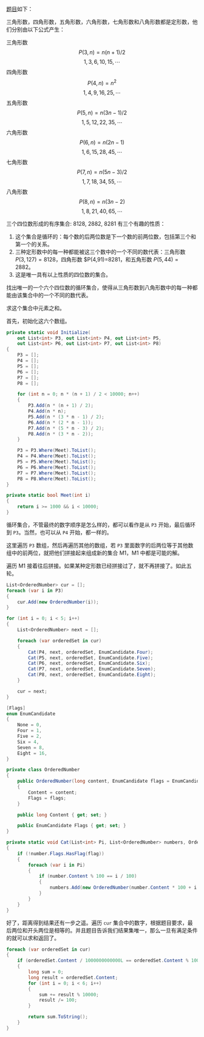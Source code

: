 [题目](https://projecteuler.net/problem=61 "Problem 61 - Project Euler")如下：

三角形数，四角形数，五角形数，六角形数，七角形数和八角形数都是定形数，他们分别由以下公式产生：

三角形数
$$P(3,n)=n(n+1)/2$$
$$1, 3, 6, 10, 15, \cdots$$
四角形数
$$P(4,n)=n^2$$
$$1, 4, 9, 16, 25, \cdots$$
五角形数
$$P(5,n)=n(3n−1)/2$$
$$1, 5, 12, 22, 35, \cdots$$
六角形数
$$P(6,n)=n(2n−1)$$
$$1, 6, 15, 28, 45, \cdots$$
七角形数
$$P(7,n)=n(5n−3)/2$$
$$1, 7, 18, 34, 55, \cdots$$
八角形数
$$P(8,n)=n(3n−2)$$
$$1, 8, 21, 40, 65, \cdots$$

三个四位数形成的有序集合: 8128, 2882, 8281 有三个有趣的性质：
1. 这个集合是循环的：每个数的后两位数是下一个数的前两位数，包括第三个和第一个的关系。
2. 三种定形数中的每一种都能被这三个数中的一个不同的数代表：三角形数 $P(3,127)=8128$，四角形数 $P(4,91)=8281，和五角形数 $P(5,44)=2882$。
3. 这是唯一具有以上性质的四位数的集合。

找出唯一的一个六个四位数的循环集合，使得从三角形数到八角形数中的每一种都能由该集合中的一个不同的数代表。

求这个集合中元素之和。

首先，初始化这六个数组。
``` csharp
private static void Initialize(
    out List<int> P3, out List<int> P4, out List<int> P5,
    out List<int> P6, out List<int> P7, out List<int> P8)
{
    P3 = [];
    P4 = [];
    P5 = [];
    P6 = [];
    P7 = [];
    P8 = [];

    for (int n = 0; n * (n + 1) / 2 < 10000; n++)
    {
        P3.Add(n * (n + 1) / 2);
        P4.Add(n * n);
        P5.Add(n * (3 * n - 1) / 2);
        P6.Add(n * (2 * n - 1));
        P7.Add(n * (5 * n - 3) / 2);
        P8.Add(n * (3 * n - 2));
    }

    P3 = P3.Where(Meet).ToList();
    P4 = P4.Where(Meet).ToList();
    P5 = P5.Where(Meet).ToList();
    P6 = P6.Where(Meet).ToList();
    P7 = P7.Where(Meet).ToList();
    P8 = P8.Where(Meet).ToList();
}

private static bool Meet(int i)
{
    return i >= 1000 && i < 10000;
}
```
循环集合，不管最终的数字顺序是怎么样的，都可以看作是从 `P3` 开始，最后循环到 `P3`。当然，也可以从 `P4` 开始，都一样的。

这里遍历 `P3` 数组，然后再遍历其他的数组，若 `P3` 里面数字的后两位等于其他数组中的前两位，就把他们拼接起来组成新的集合 M1，M1 中都是可能的解。

遍历 M1 接着往后拼接。如果某种定形数已经拼接过了，就不再拼接了。如此五轮。
``` csharp
List<OrderedNumber> cur = [];
foreach (var i in P3)
{
    cur.Add(new OrderedNumber(i));
}

for (int i = 0; i < 5; i++)
{
    List<OrderedNumber> next = [];

    foreach (var orderedSet in cur)
    {
        Cat(P4, next, orderedSet, EnumCandidate.Four);
        Cat(P5, next, orderedSet, EnumCandidate.Five);
        Cat(P6, next, orderedSet, EnumCandidate.Six);
        Cat(P7, next, orderedSet, EnumCandidate.Seven);
        Cat(P8, next, orderedSet, EnumCandidate.Eight);
    }

    cur = next;
}

[Flags]
enum EnumCandidate
{
    None = 0,
    Four = 1,
    Five = 2,
    Six = 4,
    Seven = 8,
    Eight = 16,
}

private class OrderedNumber
{
    public OrderedNumber(long content, EnumCandidate flags = EnumCandidate.None)
    {
        Content = content;
        Flags = flags;
    }

    public long Content { get; set; }

    public EnumCandidate Flags { get; set; }
}

private static void Cat(List<int> Pi, List<OrderedNumber> numbers, OrderedNumber number, EnumCandidate flag)
{
    if (!number.Flags.HasFlag(flag))
    {
        foreach (var i in Pi)
        {
            if (number.Content % 100 == i / 100)
            {
                numbers.Add(new OrderedNumber(number.Content * 100 + i % 100, number.Flags | flag));
            }
        }
    }
}
```

好了，距离得到结果还有一步之遥。遍历 `cur` 集合中的数字，根据题目要求，最后两位和开头两位是相等的。并且题目告诉我们结果集唯一，那么一旦有满足条件的就可以求和返回了。
``` csharp
foreach (var orderedSet in cur)
{
    if (orderedSet.Content / 1000000000000L == orderedSet.Content % 100)
    {
        long sum = 0;
        long result = orderedSet.Content;
        for (int i = 0; i < 6; i++)
        {
            sum += result % 10000;
            result /= 100;
        }

        return sum.ToString();
    }
}
```
